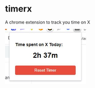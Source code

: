 # timerx

A chrome extension to track you time on X

![TimerX Screenshot](https://raw.githubusercontent.com/deifos/timerx/refs/heads/main/timerx.JPG)
